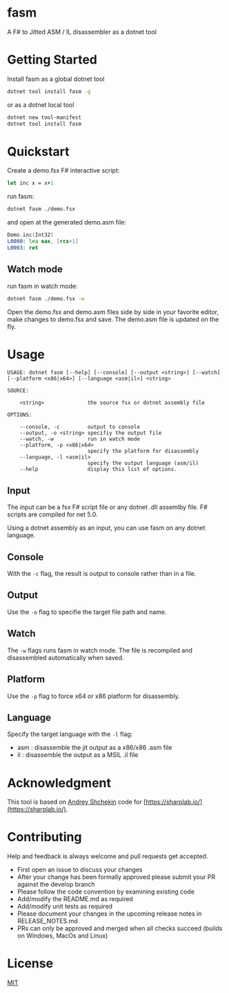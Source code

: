 # fasm

A F# to Jitted ASM / IL disassembler as a dotnet tool

# Getting Started

Install fasm as a global dotnet tool

``` bash
dotnet tool install fasm -g
``` 

or as a dotnet local tool

``` bash
dotnet new tool-manifest
dotnet tool install fasm
```` 

# Quickstart

Create a demo.fsx F# interactive script:

``` fsharp
let inc x = x+1
```

run fasm:
``` bash
dotnet fasm ./demo.fsx
```

and open at the generated demo.asm file:

``` asm
Demo.inc(Int32)
L0000: lea eax, [rcx+1]
L0003: ret
```

## Watch mode

run fasm in watch mode:
``` bash
dotnet fasm ./demo.fsx -w
```

Open the demo.fsx and demo.asm files side by side in your favorite editor, make changes to demo.fsx and save. The demo.asm file is updated on the fly.


# Usage

```
USAGE: dotnet fasm [--help] [--console] [--output <string>] [--watch] [--platform <x86|x64>] [--language <asm|il>] <string>

SOURCE:

    <string>              the source fsx or dotnet assembly file

OPTIONS:

    --console, -c         output to console
    --output, -o <string> specifiy the output file
    --watch, -w           run in watch mode
    --platform, -p <x86|x64>
                          specify the platform for disassembly
    --language, -l <asm|il>
                          specify the output language (asm/il)
    --help                display this list of options.
```

## Input

The input can be a fsx F# script file or any dotnet .dll assemlby file. F# scripts are compiled for net 5.0.

Using a dotnet assembly as an input, you can use fasm on any dotnet language.

## Console

With the `-c` flag, the result is output to console rather than in a file.

## Output

Use the `-o` flag to specifie the target file path and name.

## Watch

The `-w` flags runs fasm in watch mode. The file is recompiled and disassembled automatically when saved.

## Platform

Use the `-p` flag to force x64 or x86 platform for disassembly.

## Language

Specify the target language with the `-l` flag:

* asm : disassemble the jit output as a x86/x86 .asm file
* il : disassemble the output as a MSIL .il file

# Acknowledgment

This tool is based on [Andrey Shchekin](https://github.com/ashmind) code for [https://sharplab.io/](https://sharplab.io/).

# Contributing

Help and feedback is always welcome and pull requests get accepted.

* First open an issue to discuss your changes
* After your change has been formally approved please submit your PR against the develop branch
* Please follow the code convention by examining existing code
* Add/modify the README.md as required
* Add/modify unit tests as required
* Please document your changes in the upcoming release notes in RELEASE_NOTES.md
* PRs can only be approved and merged when all checks succeed (builds on Windows, MacOs and Linux)

# License

[MIT](./LICENSE)




